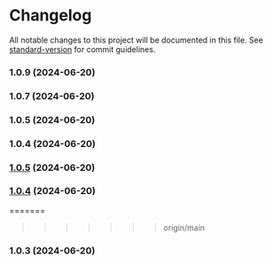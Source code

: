 # Changelog

All notable changes to this project will be documented in this file. See [standard-version](https://github.com/conventional-changelog/standard-version) for commit guidelines.

### 1.0.9 (2024-06-20)

### 1.0.7 (2024-06-20)

### 1.0.5 (2024-06-20)

### 1.0.4 (2024-06-20)

### [1.0.5](https://github.com/AlexDeMichieli/prisma-microservice/compare/v1.0.4...v1.0.5) (2024-06-20)

### [1.0.4](https://github.com/AlexDeMichieli/prisma-microservice/compare/v1.0.3...v1.0.4) (2024-06-20)

=======
>>>>>>> origin/main
### 1.0.3 (2024-06-20)

